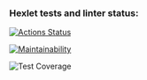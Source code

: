 ### Hexlet tests and linter status:
[![Actions Status](https://github.com/erzhan12/backend-project-lvl2/workflows/hexlet-check/badge.svg)](https://github.com/erzhan12/backend-project-lvl2/actions)

[![Maintainability](https://api.codeclimate.com/v1/badges/d54e37b1a7c9bcc5474f/maintainability)](https://codeclimate.com/github/erzhan12/backend-project-lvl2/maintainability)

![Test Coverage](https://github.com/erzhan12/backend-project-lvl2/actions/workflows/lint.yml/badge.svg)
